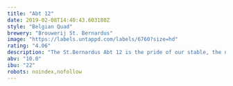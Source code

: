 ```yaml
---
title: "Abt 12"
date: 2019-02-08T14:40:43.603180Z
style: "Belgian Quad"
brewery: "Brouwerij St. Bernardus"
image: "https://labels.untappd.com/labels/6760?size=hd"
rating: "4.06"
description: "The St.Bernardus Abt 12 is the pride of our stable, the nec plus ultra of our brewery. Abbey ale brewed in the classic 'Quadrupel' style of Belgium's best Abbey Ales. Dark with a full, ivory-colored head. It has a fruity aroma, full of complex flavours and excells because of its long bittersweet finish with a hoppy bite. (10,0% ABV) Worldwide seen as one of the best beers in the world. It's a very balanced beer, with a full-bodied taste and a perfect equilibrium between malty, bitter and sweet. One of the original recipes from the days of license-brewing for the Trappist monks of Westvleteren "
abv: "10.0"
ibu: "22"
robots: noindex,nofollow
---
```

